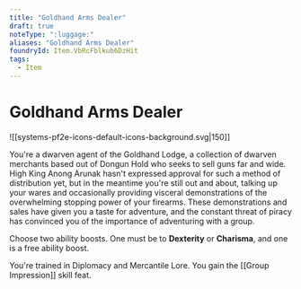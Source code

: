 ```yaml
---
title: "Goldhand Arms Dealer"
draft: true
noteType: ":luggage:"
aliases: "Goldhand Arms Dealer"
foundryId: Item.VbRcFblkub6DzHit
tags:
  - Item
---
```


# Goldhand Arms Dealer
![[systems-pf2e-icons-default-icons-background.svg|150]]

You're a dwarven agent of the Goldhand Lodge, a collection of dwarven merchants based out of Dongun Hold who seeks to sell guns far and wide. High King Anong Arunak hasn't expressed approval for such a method of distribution yet, but in the meantime you're still out and about, talking up your wares and occasionally providing visceral demonstrations of the overwhelming stopping power of your firearms. These demonstrations and sales have given you a taste for adventure, and the constant threat of piracy has convinced you of the importance of adventuring with a group.

Choose two ability boosts. One must be to **Dexterity** or **Charisma**, and one is a free ability boost.

You're trained in Diplomacy and Mercantile Lore. You gain the [[Group Impression]] skill feat.
